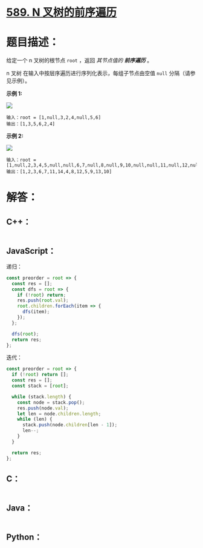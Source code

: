 # [589. N 叉树的前序遍历](https://leetcode-cn.com/problems/n-ary-tree-preorder-traversal/)

# 题目描述：

给定一个 n 叉树的根节点  `root` ，返回 *其节点值的 **前序遍历*** 。

n 叉树 在输入中按层序遍历进行序列化表示，每组子节点由空值 `null` 分隔（请参见示例）。



**示例 1:**

![](https://assets.leetcode.com/uploads/2018/10/12/narytreeexample.png)

```
输入：root = [1,null,3,2,4,null,5,6]
输出：[1,3,5,6,2,4]
```

**示例 2:**

![](https://assets.leetcode.com/uploads/2019/11/08/sample_4_964.png)

```
输入：root = [1,null,2,3,4,5,null,null,6,7,null,8,null,9,10,null,null,11,null,12,null,13,null,null,14]
输出：[1,2,3,6,7,11,14,4,8,12,5,9,13,10]
```




# 解答：

## C++：

```cpp

```

## JavaScript：

递归：

```JavaScript
const preorder = root => {
  const res = [];
  const dfs = root => {
    if (!root) return;
    res.push(root.val);
    root.children.forEach(item => {
      dfs(item);
    });
  };

  dfs(root);
  return res;
};
```

迭代：

```javascript
const preorder = root => {
  if (!root) return [];
  const res = [];
  const stack = [root];

  while (stack.length) {
    const node = stack.pop();
    res.push(node.val);
    let len = node.children.length;
    while (len) {
      stack.push(node.children[len - 1]);
      len--;
    }
  }

  return res;
};
```

## C：

```c

```

## Java：

```java

```

## Python：

```python

```

